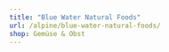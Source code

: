 ```yaml
---
title: "Blue Water Natural Foods"
url: /alpine/blue-water-natural-foods/
shop: Gemüse & Obst
---
```

